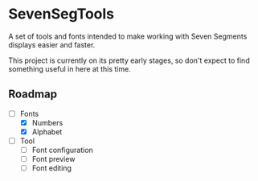 # SevenSegTools
A set of tools and fonts intended to make working with Seven Segments displays easier and faster.

This project is currently on its pretty early stages, so don't expect to find something useful in here at this time.

## Roadmap
- [ ] Fonts
  - [x] Numbers
  - [x] Alphabet
- [ ] Tool
  - [ ] Font configuration
  - [ ] Font preview
  - [ ] Font editing
